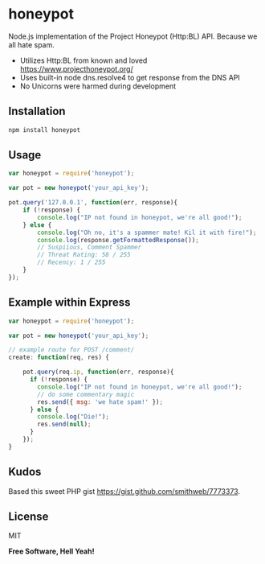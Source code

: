honeypot
=========

Node.js implementation of the Project Honeypot (Http:BL) API. Because we all hate spam.

  - Utilizes Http:BL from known and loved https://www.projecthoneypot.org/
  - Uses built-in node dns.resolve4 to get response from the DNS API
  - No Unicorns were harmed during development

Installation
--------------

```sh
npm install honeypot
```

Usage
----
```javascript
var honeypot = require('honeypot');

var pot = new honeypot('your_api_key');

pot.query('127.0.0.1', function(err, response){
    if (!response) {
        console.log("IP not found in honeypot, we're all good!");
    } else {
        console.log("Oh no, it's a spammer mate! Kil it with fire!");
        console.log(response.getFormattedResponse());
        // Suspiious, Comment Spammer
        // Threat Rating: 58 / 255
        // Recency: 1 / 255
    }
});
```

Example within Express
----

```javascript
var honeypot = require('honeypot');

var pot = new honeypot('your_api_key');

// example route for POST /comment/
create: function(req, res) {

    pot.query(req.ip, function(err, response){
      if (!response) {
        console.log("IP not found in honeypot, we're all good!");
        // do some commentary magic
        res.send({ msg: 'we hate spam!' });
      } else {
        console.log("Die!");
        res.send(null);
      }
    });
}
```

Kudos
----

Based this sweet PHP gist https://gist.github.com/smithweb/7773373.


License
----

MIT

**Free Software, Hell Yeah!**
